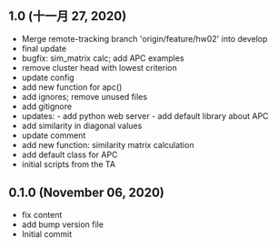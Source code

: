 ## 1.0 (十一月 27, 2020)
  - Merge remote-tracking branch 'origin/feature/hw02' into develop
  - final update
  - bugfix: sim_matrix calc; add APC examples
  - remove cluster head with lowest criterion
  - update config
  - add new function for apc()
  - add ignores; remove unused files
  - add gitignore
  - updates: - add python web server - add default library about APC
  - add similarity in diagonal values
  - update comment
  - add new function: similarity matrix calculation
  - add default class for APC
  - initial scripts from the TA

## 0.1.0 (November 06, 2020)
  - fix content
  - add bump version file
  - Initial commit

